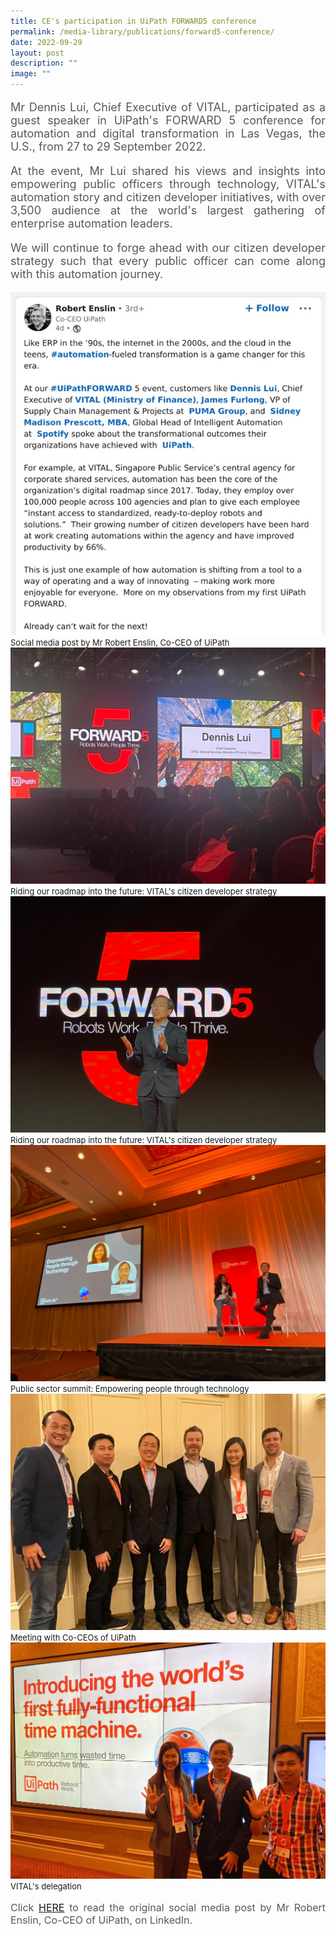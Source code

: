 ```yaml
---
title: CE's participation in UiPath FORWARD5 conference
permalink: /media-library/publications/forward5-conference/
date: 2022-09-29
layout: post
description: ""
image: ""
---
```

<p style="font-size: 18px;color:#585858;text-align:justify;">
Mr Dennis Lui, Chief Executive of VITAL, participated as a guest speaker in UiPath's FORWARD 5 conference for automation and digital transformation in Las Vegas, the U.S., from 27 to 29 September 2022.
</p>
<p style="font-size: 18px;color:#585858;text-align:justify;">
At the event, Mr Lui shared his views and insights into empowering public officers through technology, VITAL's automation story and citizen developer initiatives, with over 3,500 audience at the world's largest gathering of enterprise automation leaders.
</p>
<p style="font-size: 18px;color:#585858;text-align:justify;">
We will continue to forge ahead with our citizen developer strategy such that every public officer can come along with this automation journey.
</p>
<img src="/images/Media/Forward5 0.jpg">
<font size="-1">Social media post by Mr Robert Enslin, Co-CEO of UiPath</font>
<br>
<img src="/images/Media/Forward5 1.jpeg">
<font size="-1">Riding our roadmap into the future: VITAL's citizen developer strategy</font>
<br>
<img src="/images/Media/Forward5 2.jpeg">
<font size="-1">Riding our roadmap into the future: VITAL's citizen developer strategy</font>
<br>
<img src="/images/Media/Forward5 3.jpeg">
<font size="-1">Public sector summit: Empowering people through technology</font>
<br>
<img src="/images/Media/Forward5 4.jpeg">
<font size="-1">Meeting with Co-CEOs of UiPath</font>
<br>
<img src="/images/Media/Forward5 5.jpeg">
<font size="-1">VITAL's delegation</font>

<p style="font-size: 16px;color:#585858;text-align:justify;">
Click <a href="https://www.linkedin.com/feed/update/urn:li:activity:6986533192014970880"> HERE</a> to read the original social media post by Mr Robert Enslin, Co-CEO of UiPath, on LinkedIn.
</p>